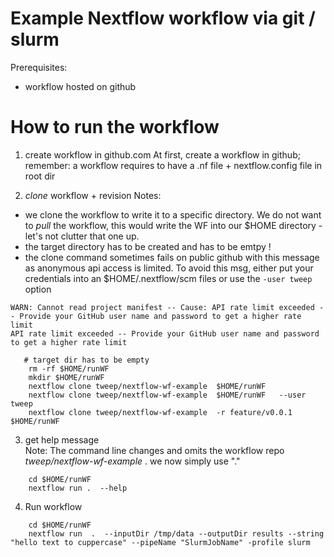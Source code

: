 
Example Nextflow workflow via git / slurm 
== 

Prerequisites: 
 - workflow hosted on github 


How to run the workflow
==

1)  create workflow in github.com
    At first, create a workflow in github; remember: a workflow requires to have a .nf file + nextflow.config file in root dir

2) *clone*  workflow + revision
Notes: 
  - we clone the workflow to write it to a specific directory. We do not want to *pull* the workflow, this would 
write the WF into our $HOME directory - let's not clutter that one up. 
  - the target directory has to be created and has to be emtpy !
  - the clone command sometimes fails on public github with this message as anonymous api access is limited. To avoid this msg, 
    either put your credentials into an $HOME/.nextflow/scm files or use the ```-user tweep``` option
```
WARN: Cannot read project manifest -- Cause: API rate limit exceeded -- Provide your GitHub user name and password to get a higher rate limit
API rate limit exceeded -- Provide your GitHub user name and password to get a higher rate limit
``` 

```  
   # target dir has to be empty
    rm -rf $HOME/runWF 
    mkdir $HOME/runWF
    nextflow clone tweep/nextflow-wf-example  $HOME/runWF
    nextflow clone tweep/nextflow-wf-example  $HOME/runWF   --user tweep
    nextflow clone tweep/nextflow-wf-example  -r feature/v0.0.1   $HOME/runWF
```

3) get help message  
Note: The command line changes and omits the workflow repo *tweep/nextflow-wf-example* . we now simply use "." 
``` 
    cd $HOME/runWF 
    nextflow run .  --help
```

4) Run workflow 
```
    cd $HOME/runWF 
    nextflow run  .  --inputDir /tmp/data --outputDir results --string "hello text to cuppercase" --pipeName "SlurmJobName" -profile slurm 
```



